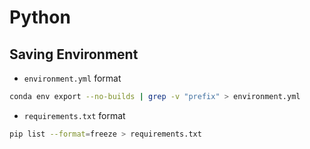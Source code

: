 # Python

## Saving Environment
* ```environment.yml``` format
```bash
conda env export --no-builds | grep -v "prefix" > environment.yml
```

* ```requirements.txt``` format
```bash
pip list --format=freeze > requirements.txt
```
